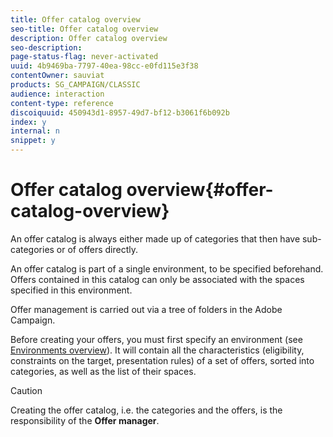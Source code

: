 ```yaml
---
title: Offer catalog overview
seo-title: Offer catalog overview
description: Offer catalog overview
seo-description: 
page-status-flag: never-activated
uuid: 4b9469ba-7797-40ea-98cc-e0fd115e3f38
contentOwner: sauviat
products: SG_CAMPAIGN/CLASSIC
audience: interaction
content-type: reference
discoiquuid: 450943d1-8957-49d7-bf12-b3061f6b092b
index: y
internal: n
snippet: y
---
```


# Offer catalog overview{#offer-catalog-overview}

An offer catalog is always either made up of categories that then have sub-categories or of offers directly.

An offer catalog is part of a single environment, to be specified beforehand. Offers contained in this catalog can only be associated with the spaces specified in this environment.

Offer management is carried out via a tree of folders in the Adobe Campaign.

Before creating your offers, you must first specify an environment (see [Environments overview](../../interaction/using/environments-overview.md)). It will contain all the characteristics (eligibility, constraints on the target, presentation rules) of a set of offers, sorted into categories, as well as the list of their spaces.

>[!CAUTION]
>
>Creating the offer catalog, i.e. the categories and the offers, is the responsibility of the **Offer manager**.

